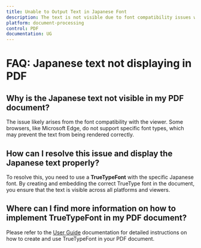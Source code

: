 ```yaml
---
title: Unable to Output Text in Japanese Font
description: The text is not visible due to font compatibility issues with certain viewers like Edge. To resolve this, create a TrueTypeFont using the desired font.
platform: document-processing
control: PDF
documentation: UG
---
```


# FAQ: Japanese text not displaying in PDF

## Why is the Japanese text not visible in my PDF document?

 The issue likely arises from the font compatibility with the viewer. Some browsers, like Microsoft Edge, do not support specific font types, which may prevent the text from being rendered correctly.

## How can I resolve this issue and display the Japanese text properly?

To resolve this, you need to use a **TrueTypeFont** with the specific Japanese font. By creating and embedding the correct TrueType font in the document, you ensure that the text is visible across all platforms and viewers.

## Where can I find more information on how to implement TrueTypeFont in my PDF document?

 Please refer to the [User Guide](https://help.syncfusion.com/document-processing/pdf/pdf-library/net/working-with-text?cs-save-lang=1&cs-lang=csharp#drawing-text-using-opentype-font) documentation for detailed instructions on how to create and use TrueTypeFont in your PDF document.